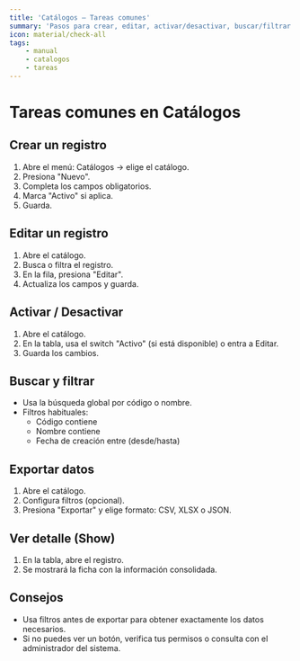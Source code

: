 ```yaml
---
title: 'Catálogos — Tareas comunes'
summary: 'Pasos para crear, editar, activar/desactivar, buscar/filtrar y exportar registros en los catálogos.'
icon: material/check-all
tags:
    - manual
    - catalogos
    - tareas
---
```


# Tareas comunes en Catálogos

## Crear un registro

1. Abre el menú: Catálogos → elige el catálogo.
2. Presiona "Nuevo".
3. Completa los campos obligatorios.
4. Marca "Activo" si aplica.
5. Guarda.

## Editar un registro

1. Abre el catálogo.
2. Busca o filtra el registro.
3. En la fila, presiona "Editar".
4. Actualiza los campos y guarda.

## Activar / Desactivar

1. Abre el catálogo.
2. En la tabla, usa el switch "Activo" (si está disponible) o entra a Editar.
3. Guarda los cambios.

## Buscar y filtrar

- Usa la búsqueda global por código o nombre.
- Filtros habituales:
    - Código contiene
    - Nombre contiene
    - Fecha de creación entre (desde/hasta)

## Exportar datos

1. Abre el catálogo.
2. Configura filtros (opcional).
3. Presiona "Exportar" y elige formato: CSV, XLSX o JSON.

## Ver detalle (Show)

1. En la tabla, abre el registro.
2. Se mostrará la ficha con la información consolidada.

## Consejos

- Usa filtros antes de exportar para obtener exactamente los datos necesarios.
- Si no puedes ver un botón, verifica tus permisos o consulta con el administrador del sistema.
